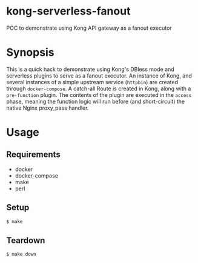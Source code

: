 # kong-serverless-fanout

POC to demonstrate using Kong API gateway as a fanout executor

# Synopsis

This is a quick hack to demonstrate using Kong's DBless mode and serverless
plugins to serve as a fanout executor. An instance of Kong, and several
instances of a simple upstream service (`httpbin`) are created through
`docker-compose`. A catch-all Route is created in Kong, along with a
`pre-function` plugin. The contents of the plugin are executed in the `access`
phase, meaning the function logic will run before (and short-circuit) the native
Nginx proxy_pass handler.

# Usage

## Requirements

* docker
* docker-compose
* make
* perl

## Setup

```bash
$ make
```

## Teardown

```bash
$ make down
```
